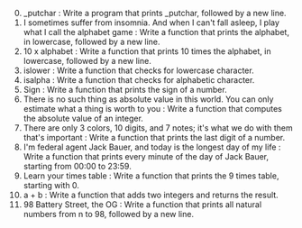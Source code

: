 0. _putchar : Write a program that prints _putchar, followed by a new line.
1. I sometimes suffer from insomnia. And when I can't fall asleep, I play what I call the alphabet game : Write a function that prints the alphabet, in lowercase, followed by a new line.
2. 10 x alphabet : Write a function that prints 10 times the alphabet, in lowercase, followed by a new line.
3. islower : Write a function that checks for lowercase character.
4. isalpha : Write a function that checks for alphabetic character.
5. Sign : Write a function that prints the sign of a number.
6. There is no such thing as absolute value in this world. You can only estimate what a thing is worth to you : Write a function that computes the absolute value of an integer.
7. There are only 3 colors, 10 digits, and 7 notes; it's what we do with them that's important : Write a function that prints the last digit of a number.
8. I'm federal agent Jack Bauer, and today is the longest day of my life : Write a function that prints every minute of the day of Jack Bauer, starting from 00:00 to 23:59.
9. Learn your times table : Write a function that prints the 9 times table, starting with 0.
10. a + b : Write a function that adds two integers and returns the result.
11. 98 Battery Street, the OG : Write a function that prints all natural numbers from n to 98, followed by a new line.
